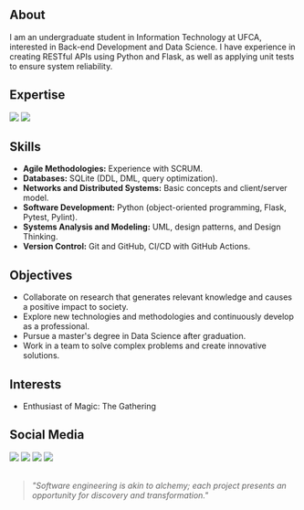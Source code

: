 ## About
I am an undergraduate student in Information Technology at UFCA, interested in Back-end Development and Data Science. I have experience in creating RESTful APIs using Python and Flask, as well as applying unit tests to ensure system reliability.

## Expertise
    
<img src="https://img.shields.io/badge/Python-%230E0E0E?style=for-the-badge&logo=python&logoColor=white" /> <img src="https://img.shields.io/badge/Flask-%230E0E0E?style=for-the-badge&logo=flask&logoColor=white" />

## Skills
- **Agile Methodologies:** Experience with SCRUM.
- **Databases:** SQLite (DDL, DML, query optimization).
- **Networks and Distributed Systems:** Basic concepts and client/server model.
- **Software Development:** Python (object-oriented programming, Flask, Pytest, Pylint).
- **Systems Analysis and Modeling:** UML, design patterns, and Design Thinking.
- **Version Control:** Git and GitHub, CI/CD with GitHub Actions.

## Objectives
- Collaborate on research that generates relevant knowledge and causes a positive impact to society.
- Explore new technologies and methodologies and continuously develop as a professional.
- Pursue a master's degree in Data Science after graduation.
- Work in a team to solve complex problems and create innovative solutions.

## Interests
- Enthusiast of Magic: The Gathering

## Social Media
 
<div> 
  <a target="_blank" href="mailto:dev.vitruvius@gmail.com"><img src="https://img.shields.io/badge/-Gmail-%230E0E0E?style=for-the-badge&logo=gmail&logoColor=white" target="_blank"></a>
  <a target="_blank" href="https://www.linkedin.com/in/devitruvius"><img src="https://img.shields.io/badge/-LinkedIn-%230E0E0E?style=for-the-badge&logo=linkedin&logoColor=white" target="_blank"></a>
  <a target="_blank" href="https://www.youtube.com/@dev.vitruvius"><img src="https://img.shields.io/badge/YouTube-%230E0E0E.svg?style=for-the-badge&logo=YouTube&logoColor=white"></a>
  <a target="_blank" href="https://devitruvius.itch.io"><img src="https://img.shields.io/badge/itch.io-%230E0E0E.svg?style=for-the-badge&logo=itch.io&logoColor=white"></a>

</div>


<br>

> *"Software engineering is akin to alchemy; each project presents an opportunity for discovery and transformation."*<br>

